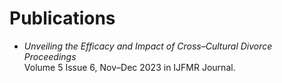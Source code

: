 # Publications

- *Unveiling the Efficacy and Impact of Cross–Cultural Divorce Proceedings*  
  Volume 5 Issue 6, Nov–Dec 2023 in IJFMR Journal.  
